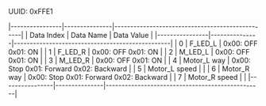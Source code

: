 

UUID: 0xFFE1

|----------------|---------------|-------------------------------------------------|
| Data     Index | Data   Name   | Data   Value                                    |
|----------------|---------------|-------------------------------------------------|
| 0              | F_LED_L       | 0x00: OFF     0x01: ON                          |
| 1              | F_LED_R       | 0x00: OFF     0x01: ON                          |
| 2              | M_LED_L       | 0x00: OFF     0x01: ON                          |
| 3              | M_LED_R       | 0x00: OFF     0x01: ON                          |
| 4              | Motor_L way   | 0x00: Stop    0x01: Forward     0x02: Backward  |
| 5              | Motor_L speed |                                                 |
| 6              | Motor_R way   | 0x00: Stop    0x01: Forward     0x02: Backward  |
| 7              | Motor_R speed |                                                 |
|----------------|---------------|-------------------------------------------------|